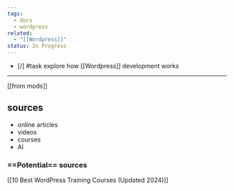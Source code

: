 ```yaml
---
tags:
  - docs
  - wordpress
related:
  - "[[Wordpress]]"
status: In Progress
---
```

- [/] #task explore how [[Wordpress]] development works
---
[[from mods]]
## sources
- online articles
- videos
- courses
- AI
### ==Potential== sources

[[10 Best WordPress Training Courses (Updated 2024)]]
